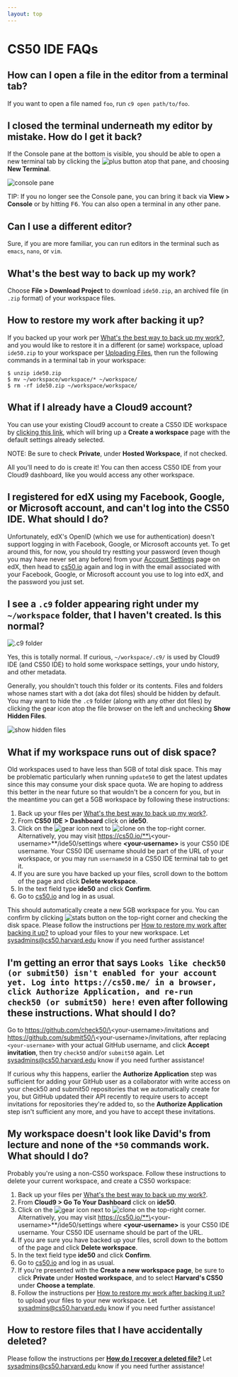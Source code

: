 ```yaml
---
layout: top
---
```


# CS50 IDE FAQs

## How can I open a file in the editor from a terminal tab?

If you want to open a file named `foo`, run `c9 open path/to/foo`.

## I closed the terminal underneath my editor by mistake. How do I get it back?

If the Console pane at the bottom is visible, you should be able to open a new terminal tab by clicking the ![plus](plus.png) button atop that pane, and choosing **New Terminal**.

![console pane](console.png)

TIP: If you no longer see the Console pane, you can bring it back via **View > Console** or by hitting <kbd>F6</kbd>. You can also open a terminal in any other pane.

## Can I use a different editor?

Sure, if you are more familiar, you can run editors in the terminal such as `emacs`, `nano`, or `vim`.

## What's the best way to back up my work?

Choose **File > Download Project** to download `ide50.zip`, an archived file (in `.zip` format) of your workspace files.

## How to restore my work after backing it up?

If you backed up your work per [What's the best way to back up my work?](#whats-the-best-way-to-back-up-my-work), and you would like to restore it in a different (or same) workspace, upload `ide50.zip` to your workspace per [Uploading Files](/ide#uploading-files), then run the following commands in a terminal tab in your workspace:

```
$ unzip ide50.zip
$ mv ~/workspace/workspace/* ~/workspace/
$ rm -rf ide50.zip ~/workspace/workspace/
```



## What if I already have a Cloud9 account?

You can use your existing Cloud9 account to create a CS50 IDE workspace by [clicking this link](https://c9.io/open/?name=ide50&workspaceType=cs50&private=true), which will bring up a **Create a workspace** page with the default settings already selected.

NOTE: Be sure to check **Private**, under **Hosted Workspace**, if not checked.

All you'll need to do is create it! You can then access CS50 IDE from your Cloud9 dashboard, like you would access any other workspace.

## I registered for edX using my Facebook, Google, or Microsoft account, and can't log into the CS50 IDE. What should I do?

Unfortunately, edX's OpenID (which we use for authentication) doesn't support logging in with Facebook, Google, or Microsoft accounts yet. To get around this, for now, you should try restting your password (even though you may have never set any before) from your [Account Settings](https://courses.edx.org/account/settings) page on edX, then head to [cs50.io](https://cs50.io/) again and log in with the email associated with your Facebook, Google, or Microsoft account you use to log into edX, and the password you just set.

## I see a `.c9` folder appearing right under my `~/workspace` folder, that I haven't created. Is this normal?

![.c9 folder](c9-dir.png)

Yes, this is totally normal. If curious, `~/workspace/.c9/` is used by Cloud9 IDE (and CS50 IDE) to hold some workspace settings, your undo history, and other metadata.

Generally, you shouldn't touch this folder or its contents. Files and folders whose names start with a dot (aka dot files) should be hidden by default. You may want to hide the `.c9` folder (along with any other dot files) by clicking the gear icon atop the file browser on the left and unchecking **Show Hidden Files**.

![show hidden files](hidden-files.png)

## What if my workspace runs out of disk space?

Old workspaces used to have less than 5GB of total disk space. This may be problematic particularly when running `update50` to get the latest updates since this may consume your disk space quota. We are hoping to address this better in the near future so that wouldn't be a concern for you, but in the meantime you can get a 5GB workspace by following these instructions:

1. Back up your files per [What's the best way to back up my work?](#whats-the-best-way-to-back-up-my-work).
1. From **CS50 IDE > Dashboard** click on **ide50**.
1. Click on the ![gear](gear.png) icon next to ![clone](clone.png) on the top-right corner. Alternatively, you may visit https://cs50.io/**\<your-username\>**/ide50/settings where **\<your-username\>** is your CS50 IDE username. Your CS50 IDE username should be part of the URL of your workspace, or you may run `username50` in a CS50 IDE terminal tab to get it.
1. If you are sure you have backed up your files, scroll down to the bottom of the page and click **Delete workspace**.
1. In the text field type **ide50** and click **Confirm**.
6. Go to [cs50.io](https://cs50.io/) and log in as usual.

This should automatically create a new 5GB workspace for you. You can confirm by clicking ![stats button](stats.png) on the top-right corner and checking the disk space. Please follow the instructions per [How to restore my work after backing it up?](#how-to-restore-my-work-after-backing-it-up) to upload your files to your new workspace. Let [sysadmins@cs50.harvard.edu](mailto:sysadmins@cs50.harvard.edu) know if you need further assistance!

## I'm getting an error that says `Looks like check50 (or submit50) isn't enabled for your account yet. Log into https://cs50.me/ in a browser, click Authorize Application, and re-run check50 (or submit50) here!` even after following these instructions. What should I do?

Go to https://github.com/check50/\<your-username\>/invitations and https://github.com/submit50/\<your-username\>/invitations, after replacing `<your-username>` with your actual GitHub username, and click **Accept invitation**, then try `check50` and/or `submit50` again. Let sysadmins@cs50.harvard.edu know if you need further assistance!

If curious why this happens, earlier the **Authorize Application** step was sufficient for adding your GitHub user as a collaborator with write access on your check50 and submit50 repositories that we automatically create for you, but GitHub updated their API recently to require users to accept invitations for repositories they're added to, so the **Authorize Application** step isn't sufficient any more, and you have to accept these invitations.

## My workspace doesn't look like David's from lecture and none of the `*50` commands work. What should I do?

Probably you're using a non-CS50 workspace. Follow these instructions to delete your current workspace, and create a CS50 workspace:

1. Back up your files per [What's the best way to back up my work?](#whats-the-best-way-to-back-up-my-work).
1. From **Cloud9 > Go To Your Dashboard** click on **ide50**.
1. Click on the ![gear](gear.png) icon next to ![clone](clone.png) on the top-right corner. Alternatively, you may visit https://cs50.io/**\<your-username\>**/ide50/settings where **\<your-username\>** is your CS50 IDE username. Your CS50 IDE username should be part of the URL.
1. If you are sure you have backed up your files, scroll down to the bottom of the page and click **Delete workspace**.
1. In the text field type **ide50** and click **Confirm**.
1. Go to [cs50.io](https://cs50.io/) and log in as usual.
1. If you're presented with the **Create a new workspace page**, be sure to click **Private** under **Hosted workspace**, and to select **Harvard's CS50** under **Choose a template**.
1. Follow the instructions per [How to restore my work after backing it up?](#how-to-restore-my-work-after-backing-it-up) to upload your files to your new workspace.
Let [sysadmins@cs50.harvard.edu](mailto:sysadmins@cs50.harvard.edu) know if you need further assistance!

## How to restore files that I have accidentally deleted?

Please follow the instructions per **[How do I recover a deleted file?](https://community.c9.io/t/how-do-i-recover-a-deleted-file/17/2)** Let sysadmins@cs50.harvard.edu know if you need further assistance!
